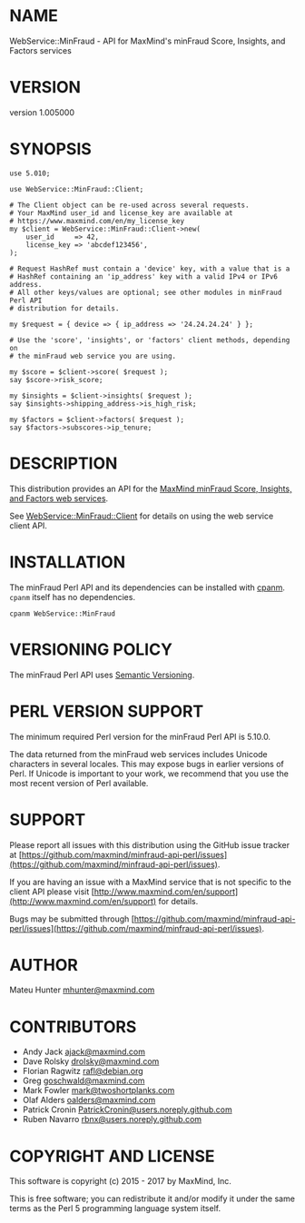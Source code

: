 # NAME

WebService::MinFraud - API for MaxMind's minFraud Score, Insights, and Factors services

# VERSION

version 1.005000

# SYNOPSIS

    use 5.010;

    use WebService::MinFraud::Client;

    # The Client object can be re-used across several requests.
    # Your MaxMind user_id and license_key are available at
    # https://www.maxmind.com/en/my_license_key
    my $client = WebService::MinFraud::Client->new(
        user_id     => 42,
        license_key => 'abcdef123456',
    );

    # Request HashRef must contain a 'device' key, with a value that is a
    # HashRef containing an 'ip_address' key with a valid IPv4 or IPv6 address.
    # All other keys/values are optional; see other modules in minFraud Perl API
    # distribution for details.

    my $request = { device => { ip_address => '24.24.24.24' } };

    # Use the 'score', 'insights', or 'factors' client methods, depending on
    # the minFraud web service you are using.

    my $score = $client->score( $request );
    say $score->risk_score;

    my $insights = $client->insights( $request );
    say $insights->shipping_address->is_high_risk;

    my $factors = $client->factors( $request );
    say $factors->subscores->ip_tenure;

# DESCRIPTION

This distribution provides an API for the
[MaxMind minFraud Score, Insights, and Factors web services](https://dev.maxmind.com/minfraud/).

See [WebService::MinFraud::Client](https://metacpan.org/pod/WebService::MinFraud::Client) for details on using the web service client
API.

# INSTALLATION

The minFraud Perl API and its dependencies can be installed with
[cpanm](https://metacpan.org/pod/App::cpanminus). `cpanm` itself has no
dependencies.

    cpanm WebService::MinFraud

# VERSIONING POLICY

The minFraud Perl API uses [Semantic Versioning](http://semver.org/).

# PERL VERSION SUPPORT

The minimum required Perl version for the minFraud Perl API is 5.10.0.

The data returned from the minFraud web services includes Unicode characters
in several locales. This may expose bugs in earlier versions of Perl. If
Unicode is important to your work, we recommend that you use the most recent
version of Perl available.

# SUPPORT

Please report all issues with this distribution using the GitHub issue tracker
at [https://github.com/maxmind/minfraud-api-perl/issues](https://github.com/maxmind/minfraud-api-perl/issues).

If you are having an issue with a MaxMind service that is not specific to the
client API please visit [http://www.maxmind.com/en/support](http://www.maxmind.com/en/support) for details.

Bugs may be submitted through [https://github.com/maxmind/minfraud-api-perl/issues](https://github.com/maxmind/minfraud-api-perl/issues).

# AUTHOR

Mateu Hunter <mhunter@maxmind.com>

# CONTRIBUTORS

- Andy Jack <ajack@maxmind.com>
- Dave Rolsky <drolsky@maxmind.com>
- Florian Ragwitz <rafl@debian.org>
- Greg <goschwald@maxmind.com>
- Mark Fowler <mark@twoshortplanks.com>
- Olaf Alders <oalders@maxmind.com>
- Patrick Cronin <PatrickCronin@users.noreply.github.com>
- Ruben Navarro <rbnx@users.noreply.github.com>

# COPYRIGHT AND LICENSE

This software is copyright (c) 2015 - 2017 by MaxMind, Inc.

This is free software; you can redistribute it and/or modify it under
the same terms as the Perl 5 programming language system itself.
